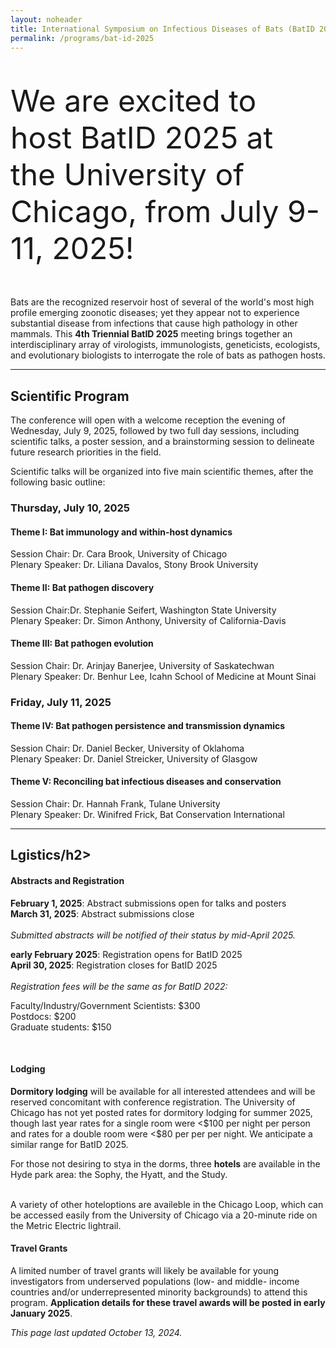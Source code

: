 ```yaml
---
layout: noheader
title: International Symposium on Infectious Diseases of Bats (BatID 2025)
permalink: /programs/bat-id-2025
---
```



<div class="bs-callout bs-callout-info">
<font size="10">  
<p>We are excited to host BatID 2025 at the University of Chicago, from July 9-11, 2025!</p>
</font>
</div>

Bats are the recognized reservoir host of several of the world's most high profile emerging zoonotic diseases; yet they appear not to experience substantial disease from infections that cause high pathology in other mammals. This <strong>4th Triennial BatID 2025</strong> meeting brings together an interdisciplinary array of virologists, immunologists, geneticists, ecologists, and evolutionary biologists to interrogate the role of bats as pathogen hosts.

<hr>

<h2>Scientific Program</h2>

The conference will open with a welcome reception the evening of Wednesday, July 9, 2025, followed by two full day sessions, including scientific talks, a poster session, and a brainstorming session to delineate future research priorities in the field. 

Scientific talks will be organized into five main scientific themes, after the following basic outline:

<h3>Thursday, July 10, 2025</h3>
<h4>Theme I: Bat immunology and within-host dynamics</h4>

Session Chair: Dr. Cara Brook, University of Chicago <br>
Plenary Speaker: Dr. Liliana Davalos, Stony Brook University

<h4>Theme II: Bat pathogen discovery</h4>

Session Chair:Dr. Stephanie Seifert, Washington State University <br>
Plenary Speaker: Dr. Simon Anthony, University of California-Davis

<h4>Theme III: Bat pathogen evolution</h4>
Session Chair: Dr. Arinjay Banerjee, University of Saskatechwan <br>
Plenary Speaker: Dr. Benhur Lee, Icahn School of Medicine at Mount Sinai

<h3>Friday, July 11, 2025</h3>

<h4>Theme IV: Bat pathogen persistence and transmission dynamics</h4>
Session Chair: Dr. Daniel Becker, University of Oklahoma <br>
Plenary Speaker: Dr. Daniel Streicker, University of Glasgow

<h4>Theme V: Reconciling bat infectious diseases and conservation</h4>
Session Chair: Dr. Hannah Frank, Tulane University <br>
Plenary Speaker: Dr. Winifred Frick, Bat Conservation International

<hr>

<h2>Lgistics/h2>
<h4>Abstracts and Registration</h4>

<strong>February 1, 2025</strong>: Abstract submissions open for talks and posters <br>
<strong>March 31, 2025</strong>: Abstract submissions close  <br>
<br>
<em> Submitted abstracts will be notified of their status by mid-April 2025. </em> 

<strong>early February 2025</strong>: Registration opens for BatID 2025<br>
<strong>April 30, 2025</strong>: Registration closes for BatID 2025 <br>
<br>
<em>Registration fees will be the same as for BatID 2022:</em> <br>
 
Faculty/Industry/Government Scientists: $300  <br>
Postdocs: $200 <br>
Graduate students: $150 <br>

<br>
<h4>Lodging</h4>
<strong>Dormitory lodging</strong> will be available for all interested attendees and will be reserved concomitant with conference registration. The University of Chicago has not yet posted rates for dormitory lodging for summer 2025, though last year rates for a single room were <$100 per night per person and rates for a double room were <$80 per per per night. We anticipate a similar range for BatID 2025. 

For those not desiring to stya in the dorms, three <strong>hotels</strong> are available in the Hyde park area: the Sophy, the Hyatt, and the Study.

<br>
A variety of other hoteloptions are availeble in the Chicago Loop, which can be accessed easily from the University of Chicago via a 20-minute ride on the Metric Electric lightrail.


<h4>Travel Grants</h4>
A limited number of travel grants will likely be available for young investigators from underserved populations (low- and middle- income countries and/or underrepresented minority backgrounds) to attend this program. <strong>Application details for these travel awards will be posted in early January 2025</strong>. 




<div class="bs-callout bs-callout-info">
<p><em>This page last updated October 13, 2024.</em></p>
</div>

